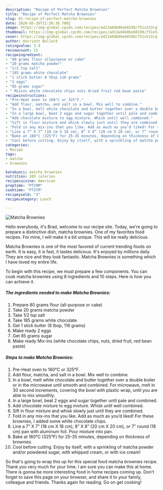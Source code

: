 ```yaml
---
description: "Recipe of Perfect Matcha Brownies"
title: "Recipe of Perfect Matcha Brownies"
slug: 81-recipe-of-perfect-matcha-brownies
date: 2020-05-26T11:38:38.700Z
image: https://img-global.cpcdn.com/recipes/ad13a04b0be68198/751x532cq70/matcha-brownies-recipe-main-photo.jpg
thumbnail: https://img-global.cpcdn.com/recipes/ad13a04b0be68198/751x532cq70/matcha-brownies-recipe-main-photo.jpg
cover: https://img-global.cpcdn.com/recipes/ad13a04b0be68198/751x532cq70/matcha-brownies-recipe-main-photo.jpg
author: Harriett Ballard
ratingvalue: 3.9
reviewcount: 15
recipeingredient:
- "80 grams flour allpurpose or cake"
- "20 grams matcha powder"
- "1/2 tsp salt"
- "185 grams white chocolate"
- "1 stick butter 8 tbsp 116 grams"
- "2 eggs"
- "85 grams sugar"
- " Mixins white chocolate chips nuts dried fruit red bean paste"
recipeinstructions:
- "Pre-Heat oven to 160°C or 325°F."
- "Add flour, matcha, and salt in a bowl. Mix well to combine."
- "In a bowl, melt white chocolate and butter together over a double boiler or in the microwave until smooth and combined. For microwave, melt in 30 second increments, covering the bowl with plastic wrap, until you are able to mix smoothly."
- "In a large bowl, beat 2 eggs and sugar together until pale and combined."
- "Add chocolate mixture to egg mixture. Whisk until well combined."
- "Sift in flour mixture and whisk slowly just until they are combined."
- "Fold in any mix-ins that you like. Add as much as you’d liked! For these brownies, I added some white chocolate chips."
- "Line a 7” X 7” (18 cm X 18 cm), 8” X 8” (20 cm X 20 cm), or 7” round (18 cm) pan with aluminum foil. Pour mixture into pan."
- "Bake at 160°C (325°F) for 25-35 minutes, depending on thickness of brownies."
- "Cool before cutting. Enjoy by itself, with a sprinkling of matcha powder and/or powdered sugar, with whipped cream, or with ice cream!"
categories:
- Recipe
tags:
- matcha
- brownies

katakunci: matcha brownies 
nutrition: 103 calories
recipecuisine: American
preptime: "PT29M"
cooktime: "PT37M"
recipeyield: "3"
recipecategory: Lunch

---
```



![Matcha Brownies](https://img-global.cpcdn.com/recipes/ad13a04b0be68198/751x532cq70/matcha-brownies-recipe-main-photo.jpg)

Hello everybody, it's Brad, welcome to our recipe site. Today, we're going to prepare a distinctive dish, matcha brownies. One of my favorites food recipes. For mine, I will make it a bit unique. This will be really delicious.

Matcha Brownies is one of the most favored of current trending foods on earth. It is easy, it is fast, it tastes delicious. It's enjoyed by millions daily. They are nice and they look fantastic. Matcha Brownies is something which I have loved my entire life.




To begin with this recipe, we must prepare a few components. You can cook matcha brownies using 8 ingredients and 10 steps. Here is how you can achieve it.

<!--inarticleads1-->

##### The ingredients needed to make Matcha Brownies:

1. Prepare 80 grams flour (all-purpose or cake)
1. Take 20 grams matcha powder
1. Take 1/2 tsp salt
1. Take 185 grams white chocolate
1. Get 1 stick butter (8 tbsp, 116 grams)
1. Make ready 2 eggs
1. Get 85 grams sugar
1. Make ready  Mix-ins (white chocolate chips, nuts, dried fruit, red bean paste)




<!--inarticleads2-->

##### Steps to make Matcha Brownies:

1. Pre-Heat oven to 160°C or 325°F.
1. Add flour, matcha, and salt in a bowl. Mix well to combine.
1. In a bowl, melt white chocolate and butter together over a double boiler or in the microwave until smooth and combined. For microwave, melt in 30 second increments, covering the bowl with plastic wrap, until you are able to mix smoothly.
1. In a large bowl, beat 2 eggs and sugar together until pale and combined.
1. Add chocolate mixture to egg mixture. Whisk until well combined.
1. Sift in flour mixture and whisk slowly just until they are combined.
1. Fold in any mix-ins that you like. Add as much as you’d liked! For these brownies, I added some white chocolate chips.
1. Line a 7” X 7” (18 cm X 18 cm), 8” X 8” (20 cm X 20 cm), or 7” round (18 cm) pan with aluminum foil. Pour mixture into pan.
1. Bake at 160°C (325°F) for 25-35 minutes, depending on thickness of brownies.
1. Cool before cutting. Enjoy by itself, with a sprinkling of matcha powder and/or powdered sugar, with whipped cream, or with ice cream!




So that's going to wrap this up for this special food matcha brownies recipe. Thank you very much for your time. I am sure you can make this at home. There is gonna be more interesting food in home recipes coming up. Don't forget to save this page on your browser, and share it to your family, colleague and friends. Thanks again for reading. Go on get cooking!
